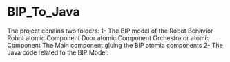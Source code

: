 # BIP_To_Java

The project conains two folders:
1- The BIP model of the Robot Behavior
Robot atomic Component
Door atomic Component
Orchestrator atomic Component
The Main component gluing the BIP atomic components
2- The Java code related to the BIP Model: